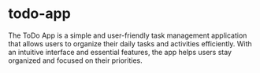# todo-app
The ToDo App is a simple and user-friendly task management application that allows users to organize their daily tasks and activities efficiently. With an intuitive interface and essential features, the app helps users stay organized and focused on their priorities.
